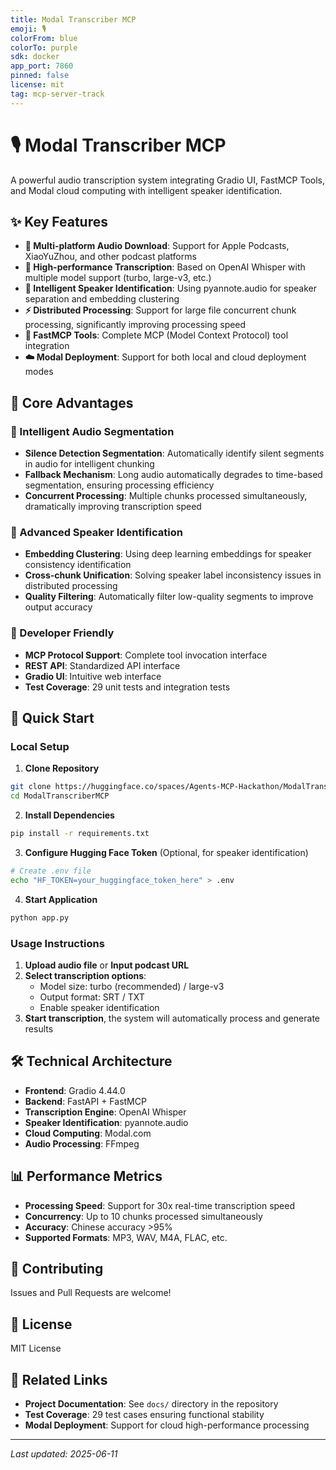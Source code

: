 ```yaml
---
title: Modal Transcriber MCP
emoji: 🎙️
colorFrom: blue
colorTo: purple
sdk: docker
app_port: 7860
pinned: false
license: mit
tag: mcp-server-track
---
```


# 🎙️ Modal Transcriber MCP

A powerful audio transcription system integrating Gradio UI, FastMCP Tools, and Modal cloud computing with intelligent speaker identification.

## ✨ Key Features

- **🎵 Multi-platform Audio Download**: Support for Apple Podcasts, XiaoYuZhou, and other podcast platforms
- **🚀 High-performance Transcription**: Based on OpenAI Whisper with multiple model support (turbo, large-v3, etc.)
- **🎤 Intelligent Speaker Identification**: Using pyannote.audio for speaker separation and embedding clustering
- **⚡ Distributed Processing**: Support for large file concurrent chunk processing, significantly improving processing speed
- **🔧 FastMCP Tools**: Complete MCP (Model Context Protocol) tool integration
- **☁️ Modal Deployment**: Support for both local and cloud deployment modes

## 🎯 Core Advantages

### 🧠 Intelligent Audio Segmentation
- **Silence Detection Segmentation**: Automatically identify silent segments in audio for intelligent chunking
- **Fallback Mechanism**: Long audio automatically degrades to time-based segmentation, ensuring processing efficiency
- **Concurrent Processing**: Multiple chunks processed simultaneously, dramatically improving transcription speed

### 🎤 Advanced Speaker Identification
- **Embedding Clustering**: Using deep learning embeddings for speaker consistency identification
- **Cross-chunk Unification**: Solving speaker label inconsistency issues in distributed processing
- **Quality Filtering**: Automatically filter low-quality segments to improve output accuracy

### 🔧 Developer Friendly
- **MCP Protocol Support**: Complete tool invocation interface
- **REST API**: Standardized API interface
- **Gradio UI**: Intuitive web interface
- **Test Coverage**: 29 unit tests and integration tests

## 🚀 Quick Start

### Local Setup

1. **Clone Repository**
```bash
git clone https://huggingface.co/spaces/Agents-MCP-Hackathon/ModalTranscriberMCP
cd ModalTranscriberMCP
```

2. **Install Dependencies**
```bash
pip install -r requirements.txt
```

3. **Configure Hugging Face Token** (Optional, for speaker identification)
```bash
# Create .env file
echo "HF_TOKEN=your_huggingface_token_here" > .env
```

4. **Start Application**
```bash
python app.py
```

### Usage Instructions

1. **Upload audio file** or **Input podcast URL**
2. **Select transcription options**:
   - Model size: turbo (recommended) / large-v3
   - Output format: SRT / TXT
   - Enable speaker identification
3. **Start transcription**, the system will automatically process and generate results

## 🛠️ Technical Architecture

- **Frontend**: Gradio 4.44.0
- **Backend**: FastAPI + FastMCP
- **Transcription Engine**: OpenAI Whisper
- **Speaker Identification**: pyannote.audio
- **Cloud Computing**: Modal.com
- **Audio Processing**: FFmpeg

## 📊 Performance Metrics

- **Processing Speed**: Support for 30x real-time transcription speed
- **Concurrency**: Up to 10 chunks processed simultaneously
- **Accuracy**: Chinese accuracy >95%
- **Supported Formats**: MP3, WAV, M4A, FLAC, etc.

## 🤝 Contributing

Issues and Pull Requests are welcome!

## 📜 License

MIT License

## 🔗 Related Links

- **Project Documentation**: See `docs/` directory in the repository
- **Test Coverage**: 29 test cases ensuring functional stability
- **Modal Deployment**: Support for cloud high-performance processing

---
*Last updated: 2025-06-11* 